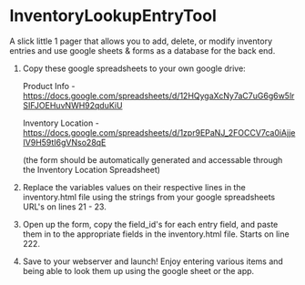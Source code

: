 # InventoryLookupEntryTool
A slick little 1 pager that allows you to add, delete, or modify inventory entries and use google sheets &amp; forms as a database for the back end. 

1. Copy these google spreadsheets to your own google drive: 
    
    Product Info - https://docs.google.com/spreadsheets/d/12HQygaXcNy7aC7uG6g6w5lrSIFJOEHuvNWH92qduKiU

    Inventory Location - https://docs.google.com/spreadsheets/d/1zpr9EPaNJ_2FOCCV7ca0iAjjeIV9H59tI6gVNso28qE
    
    (the form should be automatically generated and accessable through the Inventory Location Spreadsheet) 

2. Replace the variables values on their respective lines in the inventory.html file using the strings from your google spreadsheets URL's on lines 21 - 23. 

3. Open up the form, copy the field_id's for each entry field, and paste them in to the appropriate fields in the inventory.html file. Starts on line 222. 

4. Save to your webserver and launch! Enjoy entering various items and being able to look them up using the google sheet or the app. 

